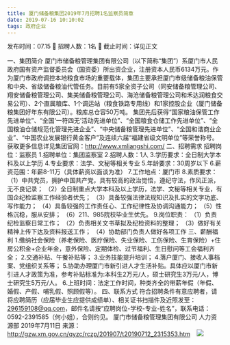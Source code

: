 ```yaml
---
title: 厦门储备粮集团2019年7月招聘1名监察员简章
date: 2019-07-16 10:10:02
tags: 政府企业
---
```

发布时间：07.15   🌟   招聘人数：1名   🌈   截止时间：详见正文
<!-- more -->
一、集团简介
厦门市储备粮管理集团有限公司（以下简称“集团”）系厦门市人民政府国有资产监督委员会（国资委）所出资企业，注册资本人民币6134万元。作为厦门市政府调控本地粮食市场的重要载体，集团主要承担厦门市级储备粮油保管和中央、省级储备粮油代管任务。目前有5家全资子公司（同安储备粮管理公司、翔安储备粮管理公司、集美储备粮管理公司、海沧储备粮管理公司和禾达润粮食交易公司）、2个直属粮库、1个调运站（粮食铁路专用线）和1家控股企业（厦门储备粮集团好年东有限公司）。粮库总仓容50万吨。
集团先后获得“国家粮油保管工作先进单位”、“全国‘一符四无’活动先进单位”、“全国粮食仓储工作先进单位”、“全国粮油仓储规范化管理先进企业”、“中央储备粮管理先进单位”、“全国和谐商业企业”、“中国农业发展银行黄金客户”及连续六届“福建省级文明单位”等荣誉称号。
获取更多信息详见集团官网：http://www.xmliangshi.com/
二、招聘需求
招聘岗位：监察员
1.招聘单位：集团监察室
2.招聘人数：1人
3.学历要求：全日制大学本科及以上学历
4.专业要求：法学、文秘等相关专业
5.年龄要求：30周岁以下
6.薪资范围：年薪8-11万（具体薪资以面谈为准）
7.工作地点：厦门市
8.素质要求：
（1）中共党员，拥护中国共产党，具有较高的政治觉悟，遵纪守法，作风正派，无不良记录；
（2）全日制重点大学本科及以上学历，法学、文秘等相关专业，有国企纪检监察工作经验者优先；
（3）具备较强法律法规知识及扎实的文字功底、写作能力；
（4）具备较强的工作责任心、工作纪律性及协调沟通能力；
（5）性格沉稳，服从安排；
（6）211、985院校毕业生优先。
9.岗位职责：
（1）负责纪检监察日常工作；
（2）负责相关文书草拟及纪检资料的整理；
（3）做好有关精神上传下达及资料报送工作；
（4）协助部门负责人做好各项工作
三、薪酬福利
1.缴纳社会保险（养老保险、医疗保险、失业保险、工伤保险、生育保险）+住房公积金+企业年金，意外保险、定期体检、过节福利、生日慰问等工会福利齐全；
2.交通补贴、午餐补贴等；
3.业务技能提升培训；
4.落户厦门、接收人事档案、党组织关系等；
5.协助办理厦门市新引进人才生活补贴。具体应以厦门市新引进人才政策为准，参考补贴标准为:本科生2万元/人，硕士研究生3万元/人，博士研究生5万元/人。
6.上班时间：法定工作时间，种类齐全的带薪年假（年假、婚假、产假、哺乳假、照顾假等）。
四、联系方式
符合招聘条件有意应聘者，请将应聘简历（应届毕业生应提供成绩单）、相关证书扫描件及近照发至：296159108@qq.com，邮件名请按“应聘岗位-学校-专业-姓名”，联系电话：0592-2391585（何小姐），合则约见。
厦门市储备粮管理集团有限公司
人力资源部
2019年7月11日
来源：
http://gzw.xm.gov.cn/qyzc/rczp/201907/t20190712_2315353.htm
 
 ![](https://cdn.weiweiblog.cn/20181015134814.png)